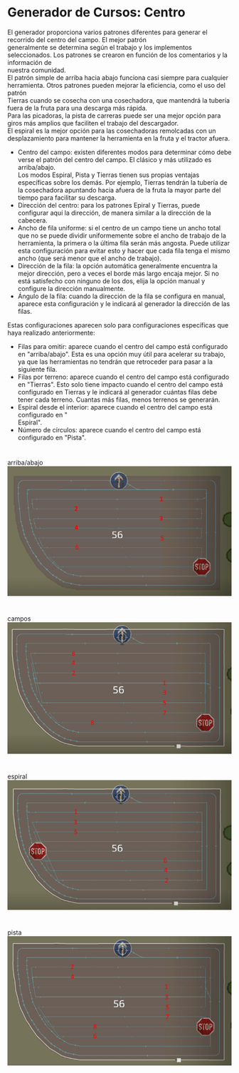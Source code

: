 # Generador de Cursos: Centro

  
El generador proporciona varios patrones diferentes para generar el recorrido del centro del campo. El mejor patrón  
generalmente se determina según el trabajo y los implementos seleccionados. Los patrones se crearon en función de los comentarios y la información de  
nuestra comunidad.  
El patrón simple de arriba hacia abajo funciona casi siempre para cualquier herramienta. Otros patrones pueden mejorar la eficiencia, como el uso del patrón  
Tierras cuando se cosecha con una cosechadora, que mantendrá la tubería fuera de la fruta para una descarga más rápida.  
Para las picadoras, la pista de carreras puede ser una mejor opción para giros más amplios que faciliten el trabajo del descargador.  
El espiral es la mejor opción para las cosechadoras remolcadas con un desplazamiento para mantener la herramienta en la fruta y el tractor afuera.  


  
- Centro del campo: existen diferentes modos para determinar cómo debe verse el patrón del centro del campo. El clásico y más utilizado es arriba/abajo.  
Los modos Espiral, Pista y Tierras tienen sus propias ventajas específicas sobre los demás. Por ejemplo, Tierras tendrán la tubería de la cosechadora apuntando hacia afuera de la fruta la mayor parte del tiempo para facilitar su descarga.  
- Dirección del centro: para los patrones Epiral y Tierras, puede configurar aquí la dirección, de manera similar a la dirección de la cabecera.  
- Ancho de fila uniforme: si el centro de un campo tiene un ancho total que no se puede dividir uniformemente sobre el ancho de trabajo de la herramienta, la primera o la última fila serán más angosta. Puede utilizar esta configuración para evitar esto y hacer que cada fila tenga el mismo ancho (que será menor que el ancho de trabajo).  
- Dirección de la fila: la opción automática generalmente encuentra la mejor dirección, pero a veces el borde más largo encaja mejor. Si no está satisfecho con ninguno de los dos, elija la opción manual y configure la dirección manualmente.  
- Ángulo de la fila: cuando la dirección de la fila se configura en manual, aparece esta configuración y le indicará al generador la dirección de las filas.  
  
Estas configuraciones aparecen solo para configuraciones específicas que haya realizado anteriormente:  
- Filas para omitir: aparece cuando el centro del campo está configurado en "arriba/abajo". Esta es una opción muy útil para acelerar su trabajo, ya que las herramientas no tendrán que retroceder para pasar a la siguiente fila.  
- Filas por terreno: aparece cuando el centro del campo está configurado en "Tierras". Esto solo tiene impacto cuando el centro del campo está configurado en Tierras y le indicará al generador cuántas filas debe tener cada terreno. Cuantas más filas, menos terrenos se generarán.  
- Espiral desde el interior: aparece cuando el centro del campo está configurado en "  
Espiral".  
- Número de círculos: aparece cuando el centro del campo está configurado en "Pista".  


# 
arriba/abajo
![Image](../assets/images/updown_0_0_1024_591.png)

# 
campos
![Image](../assets/images/lands_0_0_1024_599.png)

# 
espiral
![Image](../assets/images/spiral_0_0_1024_590.png)

# 
pista
![Image](../assets/images/racetrack_0_0_1024_589.png)

